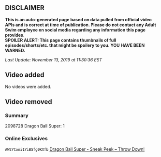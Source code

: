 ## DISCLAIMER
**This is an auto-generated page based on data pulled from official video APIs and is correct at time of publication. Please do not contact any Adult Swim employee on social media regarding any information this page provides.**  
**SPOILER ALERT: This page contains thumbnails of full episodes/shorts/etc. that might be spoilery to you. YOU HAVE BEEN WARNED.**  

_Last Update: November 13, 2019 at 11:30:36 EST_
## Video added
No videos were added.  
## Video removed
### Summary
2098728 Dragon Ball Super: 1  
### Online Exclusives
`AW2YConi1YiBSfg0KXfb` [Dragon Ball Super - Sneak Peek – Throw Down!](https://www.adultswim.com/videos/dragon-ball-super/sneak-peek-throw-down)  
